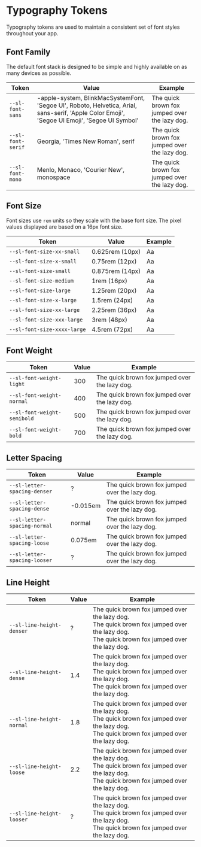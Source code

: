 # Typography Tokens

Typography tokens are used to maintain a consistent set of font styles throughout your app.

## Font Family

The default font stack is designed to be simple and highly available on as many devices as possible.

| Token             | Value                                                                                                                                         | Example                                                                                              |
| ----------------- | --------------------------------------------------------------------------------------------------------------------------------------------- | ---------------------------------------------------------------------------------------------------- |
| `--sl-font-sans`  | -apple-system, BlinkMacSystemFont, 'Segoe UI', Roboto, Helvetica, Arial, sans-serif, 'Apple Color Emoji', 'Segoe UI Emoji', 'Segoe UI Symbol' | <span style="font-family: var(--sl-font-sans)">The quick brown fox jumped over the lazy dog.</span>  |
| `--sl-font-serif` | Georgia, 'Times New Roman', serif                                                                                                             | <span style="font-family: var(--sl-font-serif)">The quick brown fox jumped over the lazy dog.</span> |
| `--sl-font-mono`  | Menlo, Monaco, 'Courier New', monospace                                                                                                       | <span style="font-family: var(--sl-font-mono)">The quick brown fox jumped over the lazy dog.</span>  |

## Font Size

Font sizes use `rem` units so they scale with the base font size. The pixel values displayed are based on a 16px font size.

| Token                       | Value           | Example                                                           |
| --------------------------- | --------------- | ----------------------------------------------------------------- |
| `--sl-font-size-xx-small`   | 0.625rem (10px) | <span style="font-size: var(--sl-font-size-xx-small)">Aa</span>   |
| `--sl-font-size-x-small`    | 0.75rem (12px)  | <span style="font-size: var(--sl-font-size-x-small)">Aa</span>    |
| `--sl-font-size-small`      | 0.875rem (14px) | <span style="font-size: var(--sl-font-size-small)">Aa</span>      |
| `--sl-font-size-medium`     | 1rem (16px)     | <span style="font-size: var(--sl-font-size-medium)">Aa</span>     |
| `--sl-font-size-large`      | 1.25rem (20px)  | <span style="font-size: var(--sl-font-size-large)">Aa</span>      |
| `--sl-font-size-x-large`    | 1.5rem (24px)   | <span style="font-size: var(--sl-font-size-x-large)">Aa</span>    |
| `--sl-font-size-xx-large`   | 2.25rem (36px)  | <span style="font-size: var(--sl-font-size-xx-large)">Aa</span>   |
| `--sl-font-size-xxx-large`  | 3rem (48px)     | <span style="font-size: var(--sl-font-size-xxx-large)">Aa</span>  |
| `--sl-font-size-xxxx-large` | 4.5rem (72px)   | <span style="font-size: var(--sl-font-size-xxxx-large)">Aa</span> |

## Font Weight

| Token                       | Value | Example                                                                                                         |
| --------------------------- | ----- | --------------------------------------------------------------------------------------------------------------- |
| `--sl-font-weight-light`    | 300   | <span style="font-weight: var(--sl-font-weight-light);">The quick brown fox jumped over the lazy dog.</span>    |
| `--sl-font-weight-normal`   | 400   | <span style="font-weight: var(--sl-font-weight-normal);">The quick brown fox jumped over the lazy dog.</span>   |
| `--sl-font-weight-semibold` | 500   | <span style="font-weight: var(--sl-font-weight-semibold);">The quick brown fox jumped over the lazy dog.</span> |
| `--sl-font-weight-bold`     | 700   | <span style="font-weight: var(--sl-font-weight-bold);">The quick brown fox jumped over the lazy dog.</span>     |

## Letter Spacing

| Token                        | Value    | Example                                                                                                              |
| ---------------------------- | -------- | -------------------------------------------------------------------------------------------------------------------- |
| `--sl-letter-spacing-denser` | ?        | <span style="letter-spacing: var(--sl-letter-spacing-denser);">The quick brown fox jumped over the lazy dog.</span>  |
| `--sl-letter-spacing-dense`  | -0.015em | <span style="letter-spacing: var(--sl-letter-spacing-dense);">The quick brown fox jumped over the lazy dog.</span>   |
| `--sl-letter-spacing-normal` | normal   | <span style="letter-spacing: var(--sl-letter-spacing-normal);">The quick brown fox jumped over the lazy dog.</span>  |
| `--sl-letter-spacing-loose`  | 0.075em  | <span style="letter-spacing: var(--sl-letter-spacing-loose);">The quick brown fox jumped over the lazy dog.</span>   |
| `--sl-letter-spacing-looser` | ?        | <span style="letter-spacing: var(--sl-letter-spacing-looser);">The quick brown fox jumped over the lazy dog.</span>  |

## Line Height

| Token                     | Value | Example                                                                                                                                                                                                        |
| ------------------------- | ----- | -------------------------------------------------------------------------------------------------------------------------------------------------------------------------------------------------------------- |
| `--sl-line-height-denser` | ?     | <div style="line-height: var(--sl-line-height-denser);">The quick brown fox jumped over the lazy dog.<br>The quick brown fox jumped over the lazy dog.<br>The quick brown fox jumped over the lazy dog.</div>  |
| `--sl-line-height-dense`  | 1.4   | <div style="line-height: var(--sl-line-height-dense);">The quick brown fox jumped over the lazy dog.<br>The quick brown fox jumped over the lazy dog.<br>The quick brown fox jumped over the lazy dog.</div>   |
| `--sl-line-height-normal` | 1.8   | <div style="line-height: var(--sl-line-height-normal);">The quick brown fox jumped over the lazy dog.<br>The quick brown fox jumped over the lazy dog.<br>The quick brown fox jumped over the lazy dog.</div>  |
| `--sl-line-height-loose`  | 2.2   | <div style="line-height: var(--sl-line-height-loose);">The quick brown fox jumped over the lazy dog.<br>The quick brown fox jumped over the lazy dog.<br>The quick brown fox jumped over the lazy dog.</div>   |
| `--sl-line-height-looser` | ?     | <div style="line-height: var(--sl-line-height-looser);">The quick brown fox jumped over the lazy dog.<br>The quick brown fox jumped over the lazy dog.<br>The quick brown fox jumped over the lazy dog.</div>  |
